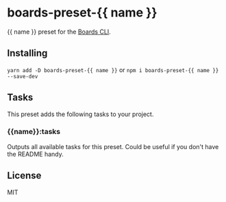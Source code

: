 # boards-preset-{{ name }}

{{ name }} preset for the [Boards CLI](https://github.com/SpoonX/boards-cli).

## Installing

`yarn add -D boards-preset-{{ name }}` or `npm i boards-preset-{{ name }} --save-dev`

## Tasks

This preset adds the following tasks to your project.

### {{name}}:tasks

Outputs all available tasks for this preset. Could be useful if you don't have the README handy.

## License

MIT
